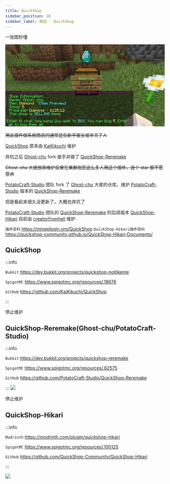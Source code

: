 ```yaml
---
title: QuickShop
sidebar_position: 10
sidebar_label: 商店 - QuickShop
---
```


<!--markdownlint-disable line-length-->

一张图秒懂

![](_images/QuickShop.jpg)

~~用此插件做系统商店的通常是些新手服主或半吊子人~~

[QuickShop](QuickShop.md#quickshop) 原本由 [KaiKikuchi](https://github.com/KaiKikuchi) 维护

弃坑之后 [Ghost-chu](https://github.com/Ghost-chu) fork 接手并做了 [QuickShop-Reremake](QuickShop.md#quickshop-reremakeghost-chupotatocraft-studio)

~~Ghost-chu 大佬放弃维护后曾在某群抱怨这么多人用这个插件，连个 star 都不愿意点~~

[PotatoCraft-Studio](https://github.com/PotatoCraft-Studio) 团队 fork 了 [Ghost-chu](https://github.com/Ghost-chu) 大佬的仓库，维护 [PotatoCraft-Studio](https://github.com/PotatoCraft-Studio) 版本的 [QuickShop-Reremake](QuickShop.md#quickshop-reremakeghost-chupotatocraft-studio)

但是看起来很久没更新了，大概也弃坑了

[PotatoCraft-Studio](https://github.com/PotatoCraft-Studio) 团队的 [QuickShop-Reremake](QuickShop.md#quickshop-reremakeghost-chupotatocraft-studio) 的后续版本 [QuickShop-Hikari](QuickShop.md#quickshop-hikari) 目前由 [creatorfromhell](https://github.com/creatorfromhell) 维护

`插件百科` https://mineplugin.org/QuickShop
`QuickShop-Hikari插件百科` https://quickshop-community.github.io/QuickShop-Hikari-Documents/


<!--markdownlint-disable line-length-->

## QuickShop

:::info

`Bukkit` https://dev.bukkit.org/projects/quickshop-notlikeme

`SpigotMC` https://www.spigotmc.org/resources/.18676

`GitHub` https://github.com/KaiKikuchi/QuickShop

:::

停止维护

## QuickShop-Reremake(Ghost-chu/PotatoCraft-Studio)

:::info

`Bukkit` https://dev.bukkit.org/projects/quickshop-reremake

`SpigotMC` https://www.spigotmc.org/resources/.62575

`GitHub` https://github.com/PotatoCraft-Studio/QuickShop-Reremake

:::
![](https://bstats.org/signatures/bukkit/QuickShop-Reremake.svg)

停止维护

## QuickShop-Hikari

:::info

`Modrinth` https://modrinth.com/plugin/quickshop-hikari

`SpigotMC` https://www.spigotmc.org/resources/.100125

`GitHub` https://github.com/QuickShop-Community/QuickShop-Hikari

:::

![](https://bstats.org/signatures/bukkit/QuickShop-Hikari.svg)
